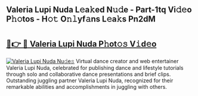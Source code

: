 ## Valeria Lupi Nuda L𝚎a𝚔ed N𝚞𝚍e - Part-1tq Vi𝚍𝚎o P𝚑𝚘tos - H𝚘𝚝 O𝚗𝚕yf𝚊ns L𝚎a𝚔s Pn2dM

# <h2><a href="http://kf33ua0.oniu.top/?m=Valeria+Lupi+Nuda">🔗👉 🔴 Valeria Lupi Nuda P𝚑ot𝚘𝚜 V𝚒d𝚎o</a></h2>

[![Valeria Lupi Nuda Nu𝚍e𝚜](https://i.imgur.com/0qMVB7G.gif)](http://kf33ua0.oniu.top/?m=Valeria+Lupi+Nuda)
Virtual dance creator and web entertainer Valeria Lupi Nuda, celebrated for publishing dance and lifestyle tutorials through solo and collaborative dance presentations and brief clips. Outstanding juggling partner Valeria Lupi Nuda, recognized for their remarkable abilities and accomplishments in juggling with others.  
